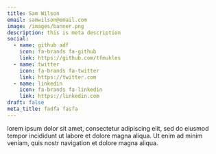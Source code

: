 ```yaml
---
title: Sam Wilson
email: samwilson@email.com
image: /images/banner.png
description: this is meta description
social:
  - name: github adf
    icon: fa-brands fa-github
    link: https://github.com/tfmukles
  - name: twitter
    icon: fa-brands fa-twitter
    link: https://twitter.com
  - name: linkedin
    icon: fa-brands fa-linkedin
    link: https://linkedin.com
draft: false
meta_title: fadfa fasfa
---
```

lorem ipsum dolor sit amet, consectetur adipiscing elit, sed do eiusmod tempor incididunt ut labore et dolore magna aliqua. Ut enim ad minim veniam, quis nostr navigation et dolore magna aliqua.
